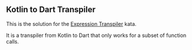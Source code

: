 ## Kotlin to Dart Transpiler

This is the solution for the [Expression Transpiler](https://www.codewars.com/kata/597ccf7613d879c4cb00000f) kata.

It is a transpiler from Kotlin to Dart that only works for a subset of function calls.
